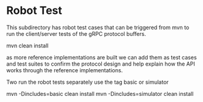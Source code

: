 # Robot Test

This subdirectory has robot test cases that can be triggered from mvn to run the client/server tests of the gRPC protocol buffers.

mvn clean install

as more reference implementations are built we can add them as test cases and test suites to confirm the protocol design and help explain how the API works through the reference implementations.


Two run the robot tests separately use the tag basic or simulator

mvn -Dincludes=basic clean install
mvn -Dincludes=simulator clean install


